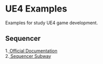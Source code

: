 # UE4 Examples
Examples for study UE4 game development.

## Sequencer  
1.[ Official Documentation](https://docs.unrealengine.com/en-us/Engine/Sequencer)   
2.[ Sequencer Subway](http://api.unrealengine.com/INT/Resources/Showcases/SequencerSubway/?utm_source=launcher&utm_medium=ue&utm_campaign=uelearn&utm_source=launcher&utm_medium=ue&utm_campaign=uelearn)   
